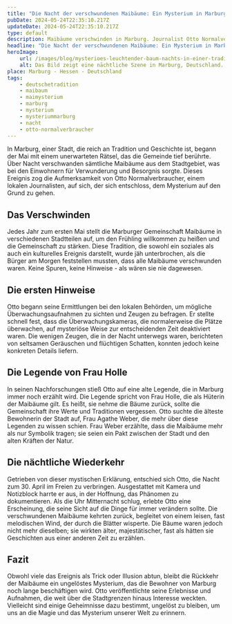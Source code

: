 ```yaml
---
title: "Die Nacht der verschwundenen Maibäume: Ein Mysterium in Marburg"
pubDate: 2024-05-24T22:35:10.217Z
updateDate: 2024-05-24T22:35:10.217Z
type: default
description: Maibäume verschwinden in Marburg. Journalist Otto Normalverbraucher deckt alte Legenden und mysteriöse Erscheinungen auf. Kann er das Rätsel lösen?
headline: "Die Nacht der verschwundenen Maibäume: Ein Mysterium in Marburg - Otto Normalverbraucher untersucht"
heroImage:
    url: /images/blog/mysterioes-leuchtender-baum-nachts-in-einer-traditionellen-deutschen-stadt.webp
    alt: Das Bild zeigt eine nächtliche Szene in Marburg, Deutschland. Im Zentrum steht ein majestätischer Maibaum, der in einem traditionellen deutschen Stadtplatz wieder auftaucht. Der Platz ist von alten Fachwerkhäusern umgeben, die im sanften Mondlicht erstrahlen. Mystische Schatten und geisterhafte Figuren sind im Nebel zu erkennen, während blaue und grüne Lichter über dem Boden schweben und eine unheimliche Atmosphäre schaffen. Die Silhouetten staunender Menschen sind um den Maibaum herum zu sehen, fasziniert von der Rückkehr der Bäume. Die gesamte Szene ist in einem weiten Format gehalten, das die Weite und Magie des Augenblicks einfängt.
place: Marburg - Hessen - Deutschland
tags:
    - deutschetradition
    - maibaum
    - maimysterium
    - marburg
    - mysterium
    - mysteriummarburg
    - nacht
    - otto-normalverbraucher
---
```


In Marburg, einer Stadt, die reich an Tradition und Geschichte ist, begann der Mai mit einem unerwarteten Rätsel, das die Gemeinde tief berührte. Über Nacht verschwanden sämtliche Maibäume aus dem Stadtgebiet, was bei den Einwohnern für Verwunderung und Besorgnis sorgte. Dieses Ereignis zog die Aufmerksamkeit von Otto Normalverbraucher, einem lokalen Journalisten, auf sich, der sich entschloss, dem Mysterium auf den Grund zu gehen.

## Das Verschwinden

Jedes Jahr zum ersten Mai stellt die Marburger Gemeinschaft Maibäume in verschiedenen Stadtteilen auf, um den Frühling willkommen zu heißen und die Gemeinschaft zu stärken. Diese Tradition, die sowohl ein soziales als auch ein kulturelles Ereignis darstellt, wurde jäh unterbrochen, als die Bürger am Morgen feststellen mussten, dass alle Maibäume verschwunden waren. Keine Spuren, keine Hinweise - als wären sie nie dagewesen.

## Die ersten Hinweise

Otto begann seine Ermittlungen bei den lokalen Behörden, um mögliche Überwachungsaufnahmen zu sichten und Zeugen zu befragen. Er stellte schnell fest, dass die Überwachungskameras, die normalerweise die Plätze überwachen, auf mysteriöse Weise zur entscheidenden Zeit deaktiviert waren. Die wenigen Zeugen, die in der Nacht unterwegs waren, berichteten von seltsamen Geräuschen und flüchtigen Schatten, konnten jedoch keine konkreten Details liefern.

## Die Legende von Frau Holle

In seinen Nachforschungen stieß Otto auf eine alte Legende, die in Marburg immer noch erzählt wird. Die Legende spricht von Frau Holle, die als Hüterin der Maibäume gilt. Es heißt, sie nehme die Bäume zurück, sollte die Gemeinschaft ihre Werte und Traditionen vergessen. Otto suchte die älteste Bewohnerin der Stadt auf, Frau Agathe Weber, die mehr über diese Legenden zu wissen schien. Frau Weber erzählte, dass die Maibäume mehr als nur Symbolik tragen; sie seien ein Pakt zwischen der Stadt und den alten Kräften der Natur.

## Die nächtliche Wiederkehr

Getrieben von dieser mystischen Erklärung, entschied sich Otto, die Nacht zum 30. April im Freien zu verbringen. Ausgestattet mit Kamera und Notizblock harrte er aus, in der Hoffnung, das Phänomen zu dokumentieren. Als die Uhr Mitternacht schlug, erlebte Otto eine Erscheinung, die seine Sicht auf die Dinge für immer verändern sollte. Die verschwundenen Maibäume kehrten zurück, begleitet von einem leisen, fast melodischen Wind, der durch die Blätter wisperte. Die Bäume waren jedoch nicht mehr dieselben; sie wirkten älter, majestätischer, fast als hätten sie Geschichten aus einer anderen Zeit zu erzählen.

## Fazit

Obwohl viele das Ereignis als Trick oder Illusion abtun, bleibt die Rückkehr der Maibäume ein ungelöstes Mysterium, das die Bewohner von Marburg noch lange beschäftigen wird. Otto veröffentlichte seine Erlebnisse und Aufnahmen, die weit über die Stadtgrenzen hinaus Interesse weckten. Vielleicht sind einige Geheimnisse dazu bestimmt, ungelöst zu bleiben, um uns an die Magie und das Mysterium unserer Welt zu erinnern.
